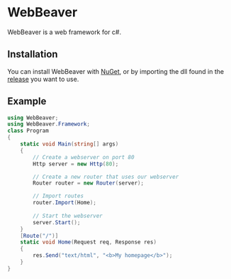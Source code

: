 # WebBeaver
WebBeaver is a web framework for c#.

## Installation

You can install WebBeaver with [NuGet](https://www.nuget.org/packages/WebBeaver/1.0.0),
or by importing the dll found in the [release](https://github.com/RickLugtigheid/Web-Beaver/releases/latest) you want to use.

## Example
```cs
using WebBeaver;
using WebBeaver.Framework;
class Program
{
	static void Main(string[] args)
	{
		// Create a webserver on port 80
		Http server = new Http(80);

		// Create a new router that uses our webserver
		Router router = new Router(server);

		// Import routes
		router.Import(Home);
		
		// Start the webserver
		server.Start();
	}
	[Route("/")]
	static void Home(Request req, Response res)
	{
		res.Send("text/html", "<b>My homepage</b>");
	}
}
```

